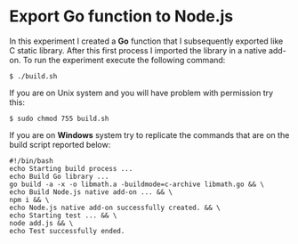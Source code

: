 # Export Go function to Node.js

In this experiment I created a **Go** function that I subsequently exported like C static library. After this first process I imported the library in a native add-on. To run the experiment execute the following command:

`$ ./build.sh`

If you are on Unix system and you will have problem with permission try this:

`$ sudo chmod 755 build.sh`

If you are on **Windows** system try to replicate the commands that are on the build script reported below:

```
#!/bin/bash          
echo Starting build process ...
echo Build Go library ...
go build -a -x -o libmath.a -buildmode=c-archive libmath.go && \
echo Build Node.js native add-on ... && \
npm i && \
echo Node.js native add-on successfully created. && \
echo Starting test ... && \
node add.js && \
echo Test successfully ended.
```
